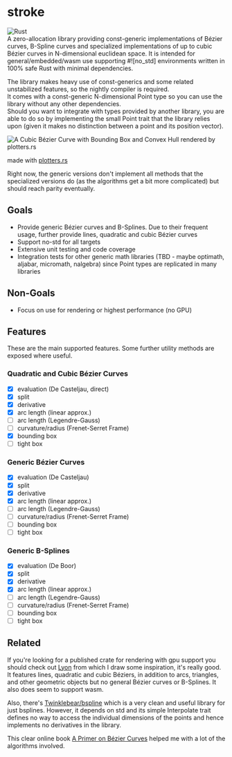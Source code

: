 # stroke  

![Rust](https://github.com/dorianprill/brezel/workflows/Rust/badge.svg)  
A zero-allocation library providing const-generic implementations of Bézier curves, B-Spline curves and specialized implementations of up to cubic Bézier curves in N-dimensional euclidean space. It is intended for general/embedded/wasm use supporting #![no_std] environments written in 100% safe Rust with minimal dependencies.  

The library makes heavy use of const-generics and some related unstabilized features, so the nightly compiler is required.  
It comes with a const-generic N-dimensional Point type so you can use the library without any other dependencies.  
Should you want to integrate with types provided by another library, you are able to do so by implementing the small Point trait that the library relies upon (given it makes no distinction between a point and its position vector).  

![A Cubic Bézier Curve with Bounding Box and Convex Hull rendered by plotters.rs](https://raw.githubusercontent.com/dorianprill/stroke-rs/main/cubic_bezier_bounding_box.png)  

made with [plotters.rs](https://github.com/38/plotters)  

Right now, the generic versions don't implement all methods that the specialized versions do (as the algorithms get a bit more complicated) but should reach parity eventually.

## Goals

- Provide generic Bézier curves and B-Splines. Due to their frequent usage, further provide lines, quadratic and cubic Bézier curves
- Support no-std for all targets
- Extensive unit testing and code coverage
- Integration tests for other generic math libraries (TBD - maybe optimath, aljabar, micromath, nalgebra) since Point types are replicated in many libraries

## Non-Goals

- Focus on use for rendering or highest performance (no GPU)

## Features

These are the main supported features. Some further utility methods are exposed where useful.  

### Quadratic and Cubic Bézier Curves

- [x] evaluation (De Casteljau, direct)
- [x] split
- [x] derivative
- [x] arc length (linear approx.)
- [ ] arc length (Legendre-Gauss)
- [ ] curvature/radius (Frenet-Serret Frame)
- [x] bounding box
- [ ] tight box

### Generic Bézier Curves

- [x] evaluation (De Casteljau)
- [x] split
- [x] derivative
- [x] arc length (linear approx.)
- [ ] arc length (Legendre-Gauss)
- [ ] curvature/radius (Frenet-Serret Frame)
- [ ] bounding box
- [ ] tight box

### Generic B-Splines

- [x] evaluation (De Boor)
- [x] split
- [x] derivative
- [x] arc length (linear approx.)
- [ ] arc length (Legendre-Gauss)
- [ ] curvature/radius (Frenet-Serret Frame)
- [ ] bounding box
- [ ] tight box
  
## Related  

If you're looking for a published crate for rendering with gpu support you should check out [Lyon](https://github.com/nical/lyon) from which I draw some inspiration, it's really good. It features lines, quadratic and cubic Béziers, in addition to arcs, triangles, and other geometric objects but no general Bézier curves or B-Splines. It also does seem to support wasm.  

Also, there's [Twinklebear/bspline](https://github.com/Twinklebear/bspline) which is a very clean and useful library for just bsplines. However, it depends on std and its simple Interpolate trait defines no way to access the individual dimensions of the points and hence implements no derivatives in the library.  

This clear online book [A Primer on Bézier Curves](https://pomax.github.io/Bézierinfo/) helped me with a lot of the algorithms involved.
